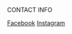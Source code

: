 
CONTACT INFO

[Facebook](https://www.facebook.com/calinescu.elenaandrada/)
[Instagram](https://www.instagram.com/elenaa_andrada/)
